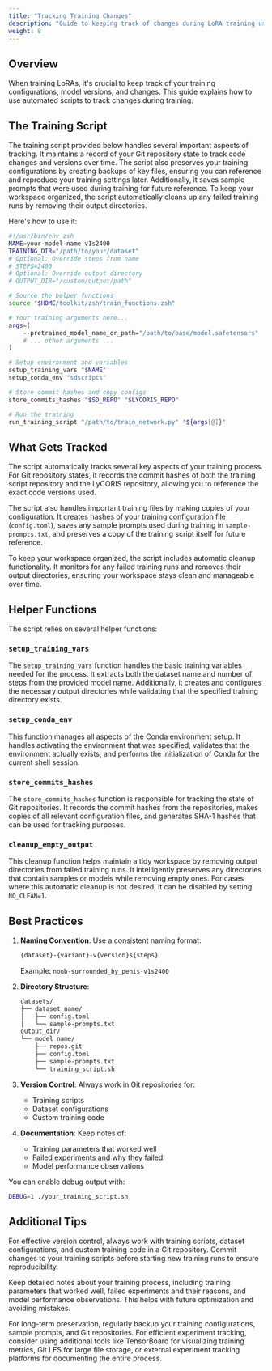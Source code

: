 ```yaml
---
title: "Tracking Training Changes"
description: "Guide to keeping track of changes during LoRA training using automated scripts"
weight: 8
---
```


## Overview

When training LoRAs, it's crucial to keep track of your training configurations, model versions, and changes. This guide explains how to use automated scripts to track changes during training.

## The Training Script

The training script provided below handles several important aspects of tracking. It maintains a record of your Git repository state to track code changes and versions over time. The script also preserves your training configurations by creating backups of key files, ensuring you can reference and reproduce your training settings later. Additionally, it saves sample prompts that were used during training for future reference. To keep your workspace organized, the script automatically cleans up any failed training runs by removing their output directories.

Here's how to use it:

```zsh
#!/usr/bin/env zsh
NAME=your-model-name-v1s2400
TRAINING_DIR="/path/to/your/dataset"
# Optional: Override steps from name
# STEPS=2400
# Optional: Override output directory
# OUTPUT_DIR="/custom/output/path"

# Source the helper functions
source "$HOME/toolkit/zsh/train_functions.zsh"

# Your training arguments here...
args=(
    --pretrained_model_name_or_path="/path/to/base/model.safetensors"
    # ... other arguments ...
)

# Setup environment and variables
setup_training_vars "$NAME"
setup_conda_env "sdscripts"

# Store commit hashes and copy configs
store_commits_hashes "$SD_REPO" "$LYCORIS_REPO"

# Run the training
run_training_script "/path/to/train_network.py" "${args[@]}"
```

## What Gets Tracked

The script automatically tracks several key aspects of your training process. For Git repository states, it records the commit hashes of both the training script repository and the LyCORIS repository, allowing you to reference the exact code versions used.

The script also handles important training files by making copies of your configuration. It creates hashes of your training configuration file (`config.toml`), saves any sample prompts used during training in `sample-prompts.txt`, and preserves a copy of the training script itself for future reference.

To keep your workspace organized, the script includes automatic cleanup functionality. It monitors for any failed training runs and removes their output directories, ensuring your workspace stays clean and manageable over time.

## Helper Functions

The script relies on several helper functions:

### `setup_training_vars`

The `setup_training_vars` function handles the basic training variables needed for the process. It extracts both the dataset name and number of steps from the provided model name. Additionally, it creates and configures the necessary output directories while validating that the specified training directory exists.

### `setup_conda_env`

This function manages all aspects of the Conda environment setup. It handles activating the environment that was specified, validates that the environment actually exists, and performs the initialization of Conda for the current shell session.

### `store_commits_hashes`

The `store_commits_hashes` function is responsible for tracking the state of Git repositories. It records the commit hashes from the repositories, makes copies of all relevant configuration files, and generates SHA-1 hashes that can be used for tracking purposes.

### `cleanup_empty_output`

This cleanup function helps maintain a tidy workspace by removing output directories from failed training runs. It intelligently preserves any directories that contain samples or models while removing empty ones. For cases where this automatic cleanup is not desired, it can be disabled by setting `NO_CLEAN=1`.

## Best Practices

1. **Naming Convention**: Use a consistent naming format:

   ```bash
   {dataset}-{variant}-v{version}s{steps}
   ```

   Example: `noob-surrounded_by_penis-v1s2400`

2. **Directory Structure**:

   ```bash
   datasets/
   ├── dataset_name/
   │   ├── config.toml
   │   └── sample-prompts.txt
   output_dir/
   └── model_name/
       ├── repos.git
       ├── config.toml
       ├── sample-prompts.txt
       └── training_script.sh
   ```

3. **Version Control**: Always work in Git repositories for:
   - Training scripts
   - Dataset configurations
   - Custom training code

4. **Documentation**: Keep notes of:
   - Training parameters that worked well
   - Failed experiments and why they failed
   - Model performance observations

You can enable debug output with:

```bash
DEBUG=1 ./your_training_script.sh
```

## Additional Tips

For effective version control, always work with training scripts, dataset configurations, and custom training code in a Git repository. Commit changes to your training scripts before starting new training runs to ensure reproducibility.

Keep detailed notes about your training process, including training parameters that worked well, failed experiments and their reasons, and model performance observations. This helps with future optimization and avoiding mistakes.

For long-term preservation, regularly backup your training configurations, sample prompts, and Git repositories. For efficient experiment tracking, consider using additional tools like TensorBoard for visualizing training metrics, Git LFS for large file storage, or external experiment tracking platforms for documenting the entire process.
